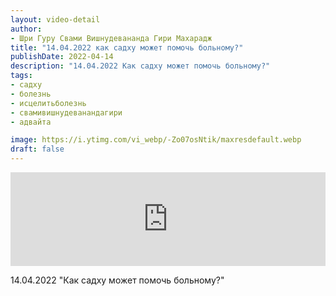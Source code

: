 ```yaml
---
layout: video-detail
author:
- Шри Гуру Свами Вишнудевананда Гири Махарадж
title: "14.04.2022 как садху может помочь больному?"
publishDate: 2022-04-14
description: "14.04.2022 Как садху может помочь больному?"
tags: 
- садху
- болезнь
- исцелитьболезнь
- свамивишнудеванандагири
- адвайта

image: https://i.ytimg.com/vi_webp/-Zo07osNtik/maxresdefault.webp
draft: false
---
```


<iframe width="100%" src="https://www.youtube.com/embed/-Zo07osNtik" frameborder="0" allowfullscreen=""></iframe> 

 14.04.2022 "Как садху может помочь больному?"

  

 